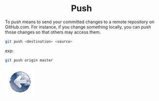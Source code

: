 # <center>Push</center>

To push means to send your committed changes to a remote repository on GitHub.com. For instance, if you change something locally, you can push those changes so that others may access them.

```bash
git push <destination> <source> 
```

exp:

```bash
git push origin master
```

<a href="../README.md" >![back](/images/Back.png)</a>
